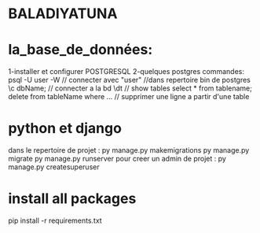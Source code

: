 # BALADIYATUNA

# la_base_de_données:
   1-installer et configurer POSTGRESQL
   2-quelques postgres commandes:
       psql -U user -W   // connecter avec "user"   //dans repertoire bin de postgres
       \c dbName; // connecter a la bd
       \dt  // show tables
       select * from tablename;
       delete from tableName where ... // supprimer une ligne a partir d'une table
       
# python et django 
   dans le repertoire de projet : 
   py manage.py makemigrations
   py manage.py migrate
   py manage.py runserver
   pour creer un admin de projet : py manage.py createsuperuser
   
# install all packages 
pip install -r requirements.txt 

